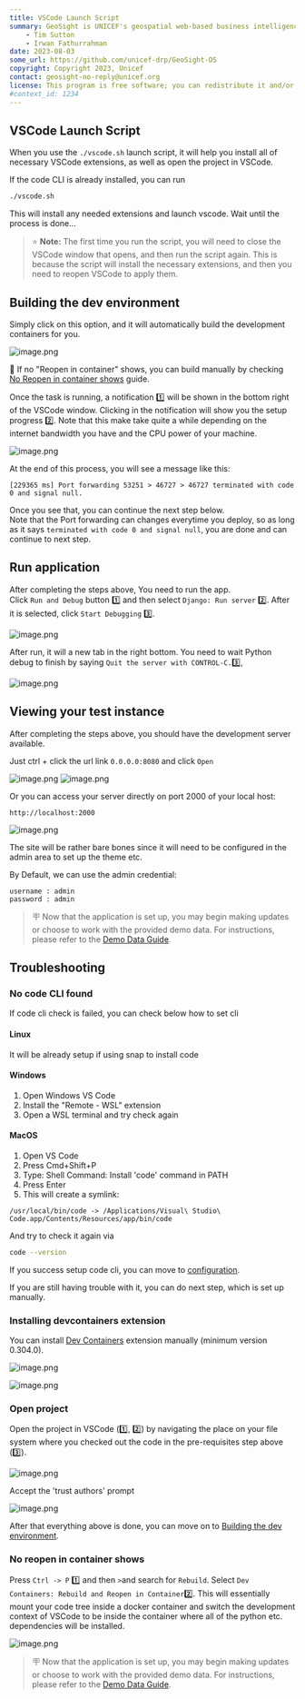 ```yaml
---
title: VSCode Launch Script
summary: GeoSight is UNICEF's geospatial web-based business intelligence platform.
    - Tim Sutton
    - Irwan Fathurrahman
date: 2023-08-03
some_url: https://github.com/unicef-drp/GeoSight-OS
copyright: Copyright 2023, Unicef
contact: geosight-no-reply@unicef.org
license: This program is free software; you can redistribute it and/or modify it under the terms of the GNU Affero General Public License as published by the Free Software Foundation; either version 3 of the License, or (at your option) any later version.
#context_id: 1234
---
```


## VSCode Launch Script

When you use the ``./vscode.sh`` launch script, it will help you install all of necessary VSCode extensions, as well as open the project in VSCode.

If the code CLI is already installed, you can run

```bash
./vscode.sh
```

This will install any needed extensions and launch vscode. Wait until the process is done...

> ⭐️ **Note:** The first time you run the script, you will need to close the VSCode window that opens, and then run the script again. This is because the script will install the necessary extensions, and then you need to reopen VSCode to apply them.

## Building the dev environment

Simply click on this option, and it will automatically build the development containers for you.

![image.png](../img/building-16.png)

🚧 If no "Reopen in container" shows, you can build manually by checking [No Reopen in container shows](#no-reopen-in-container-shows) guide.

Once the task is running, a notification 1️⃣ will be shown in the bottom right of the VSCode window. Clicking in the notification will show you the setup progress 2️⃣. Note that this make take quite a while depending on the internet bandwidth you have and the CPU power of your machine.

![image.png](../img/building-2.png)

At the end of this process, you will see a message like this:

```
[229365 ms] Port forwarding 53251 > 46727 > 46727 terminated with code 0 and signal null.
```

Once you see that, you can continue the next step below.<br>
Note that the Port forwarding can changes everytime you deploy, so as long as it says `terminated with code 0 and signal null`, you are done and can continue to next step.

## Run application

After completing the steps above, You need to run the app.<br>
Click `Run and Debug` button 1️⃣ and then select `Django: Run server` 2️⃣. After it is selected, click `Start Debugging` 3️⃣.

![image.png](../img/building-6.jpg)

After run, it will a new tab in the right bottom.
You need to wait Python debug to finish by saying `Quit the server with CONTROL-C.`3️⃣,

![image.png](../img/building-7.png)

## Viewing your test instance

After completing the steps above, you should have the development server available.

Just ctrl + click the url link `0.0.0.0:8080` and click `Open`

![image.png](../img/building-23.png)
![image.png](../img/building-24.png)

Or you can access your server directly on port 2000 of your local host:

```
http://localhost:2000
```

![image.png](../img/building-5.png)

The site will be rather bare bones since it will need to be configured in the admin area to set up the theme etc.

By Default, we can use the admin credential:

```
username : admin
password : admin
```

> 🪧 Now that the application is set up, you may begin making updates or choose to work with the provided demo data. For instructions, please refer to the [Demo Data Guide](../demo-data.md).

## Troubleshooting

### No code CLI found

If code cli check is failed, you can check below how to set cli

#### Linux

It will be already setup if using snap to install code

#### Windows

1. Open Windows VS Code
2. Install the "Remote - WSL" extension
3. Open a WSL terminal and try check again

#### MacOS

1. Open VS Code
2. Press Cmd+Shift+P
3. Type: Shell Command: Install 'code' command in PATH
4. Press Enter
5. This will create a symlink:

```
/usr/local/bin/code -> /Applications/Visual\ Studio\ Code.app/Contents/Resources/app/bin/code
```

And try to check it again via

```bash
code --version
```

If you success setup code cli, you can move to [configuration](../configuration.md).

If you are still having trouble with it, you can do next step, which is set up manually.

### Installing devcontainers extension

You can install [Dev Containers](https://marketplace.visualstudio.com/items?itemName=ms-vscode-remote.remote-containers) extension manually (minimum version 0.304.0).

![image.png](../img/ide-dev-containers-1.png)  

![image.png](../img/ide-dev-containers-2.png)

### Open project

Open the project in VSCode (1️⃣, 2️⃣) by navigating the place on your file system where you checked out the code in the pre-requisites step above (3️⃣).

![image.png](./../img/ide-setup-1.png)

Accept the 'trust authors' prompt

![image.png](./../img/ide-setup-2.png)

After that everything above is done, you can move on to [Building the dev environment](#building-the-dev-environment).

### No reopen in container shows

Press `Ctrl -> P` 1️⃣ and then `>`and search for `Rebuild`. Select `Dev Containers: Rebuild and Reopen in Container`2️⃣. This will essentially mount your code tree inside a docker container and switch the development context of VSCode to be inside the container where all of the python etc. dependencies will be installed.

![image.png](../img/building-1.png)
> 🪧 Now that the application is set up, you may begin making updates or choose to work with the provided demo data. For instructions, please refer to the [Demo Data Guide](../demo-data.md).
